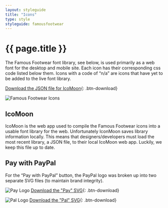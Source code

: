 ```yaml
---
layout: styleguide
title: "Icons"
type: style
styleguide: famousfootwear
---
```


# {{ page.title }}
The Famous Footwear font library, see below, is used primarily as a web font for the desktop and mobile site. Each icon has their corresponding css code listed below them. Icons with a code of “n/a” are icons that have yet to be added to the live font library.

[Download the JSON file for IcoMoon](https://www.dropbox.com/s/chdnht1este04j3/famous-footwear.zip?dl=0 "Download"){: .btn-download}

![Famous Footwear Icons](../../../assets/famousfootwear/images/style-icons-01.png "Famous Footwear Icons")


## IcoMoon
IcoMoon is the web app used to compile the Famous Footwear icons into a usable font library for the web. Unfortunately IconMoon saves library information locally. This means that designers/developers must load the most recent library, a JSON file, to their local IcoMoon web app. Luckily, we keep this file up to date.


## Pay with PayPal
For the “Pay with PayPal” button, the PayPal logo was broken up into two separate SVG files (to maintain brand integrity).

![Pay Logo](../../../assets/famousfootwear/images/style-icons-02.png "Pay Logo")
[Download the "Pay" SVG](https://www.dropbox.com/s/2mpnpzqeq43ef2q/icon_pay.svg?dl=0 "Download"){: .btn-download}

![Pal Logo](../../../assets/famousfootwear/images/style-icons-03.png  "Pal Logo")
[Download the "Pal" SVG](https://www.dropbox.com/s/2z28efvjywvzn2e/icon_pal.svg?dl=0 "Download"){: .btn-download}